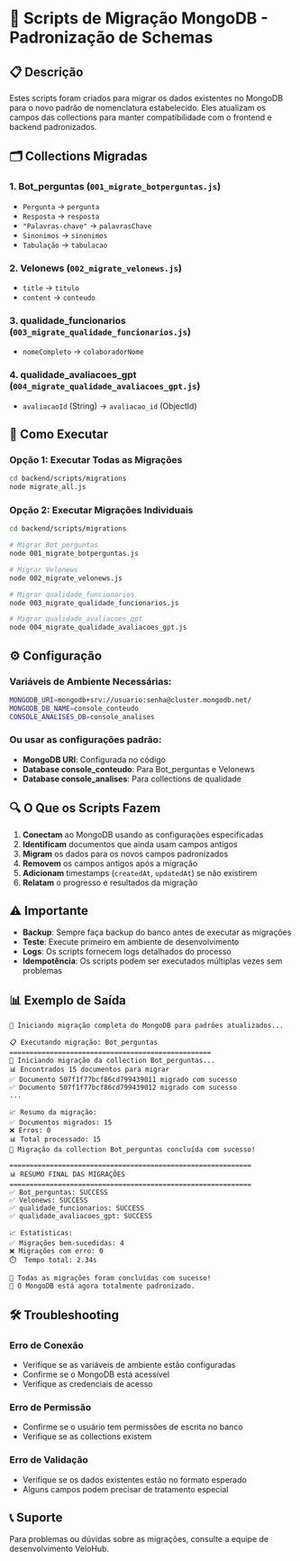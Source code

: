 # 🔄 Scripts de Migração MongoDB - Padronização de Schemas

## 📋 Descrição

Estes scripts foram criados para migrar os dados existentes no MongoDB para o novo padrão de nomenclatura estabelecido. Eles atualizam os campos das collections para manter compatibilidade com o frontend e backend padronizados.

## 🗂️ Collections Migradas

### 1. **Bot_perguntas** (`001_migrate_botperguntas.js`)
- `Pergunta` → `pergunta`
- `Resposta` → `resposta`
- `"Palavras-chave"` → `palavrasChave`
- `Sinonimos` → `sinonimos`
- `Tabulação` → `tabulacao`

### 2. **Velonews** (`002_migrate_velonews.js`)
- `title` → `titulo`
- `content` → `conteudo`

### 3. **qualidade_funcionarios** (`003_migrate_qualidade_funcionarios.js`)
- `nomeCompleto` → `colaboradorNome`

### 4. **qualidade_avaliacoes_gpt** (`004_migrate_qualidade_avaliacoes_gpt.js`)
- `avaliacaoId` (String) → `avaliacao_id` (ObjectId)

## 🚀 Como Executar

### Opção 1: Executar Todas as Migrações
```bash
cd backend/scripts/migrations
node migrate_all.js
```

### Opção 2: Executar Migrações Individuais
```bash
cd backend/scripts/migrations

# Migrar Bot_perguntas
node 001_migrate_botperguntas.js

# Migrar Velonews
node 002_migrate_velonews.js

# Migrar qualidade_funcionarios
node 003_migrate_qualidade_funcionarios.js

# Migrar qualidade_avaliacoes_gpt
node 004_migrate_qualidade_avaliacoes_gpt.js
```

## ⚙️ Configuração

### Variáveis de Ambiente Necessárias:
```bash
MONGODB_URI=mongodb+srv://usuario:senha@cluster.mongodb.net/
MONGODB_DB_NAME=console_conteudo
CONSOLE_ANALISES_DB=console_analises
```

### Ou usar as configurações padrão:
- **MongoDB URI**: Configurada no código
- **Database console_conteudo**: Para Bot_perguntas e Velonews
- **Database console_analises**: Para collections de qualidade

## 🔍 O Que os Scripts Fazem

1. **Conectam** ao MongoDB usando as configurações especificadas
2. **Identificam** documentos que ainda usam campos antigos
3. **Migram** os dados para os novos campos padronizados
4. **Removem** os campos antigos após a migração
5. **Adicionam** timestamps (`createdAt`, `updatedAt`) se não existirem
6. **Relatam** o progresso e resultados da migração

## ⚠️ Importante

- **Backup**: Sempre faça backup do banco antes de executar as migrações
- **Teste**: Execute primeiro em ambiente de desenvolvimento
- **Logs**: Os scripts fornecem logs detalhados do processo
- **Idempotência**: Os scripts podem ser executados múltiplas vezes sem problemas

## 📊 Exemplo de Saída

```
🚀 Iniciando migração completa do MongoDB para padrões atualizados...

📋 Executando migração: Bot_perguntas
==================================================
🔄 Iniciando migração da collection Bot_perguntas...
📊 Encontrados 15 documentos para migrar
✅ Documento 507f1f77bcf86cd799439011 migrado com sucesso
✅ Documento 507f1f77bcf86cd799439012 migrado com sucesso
...

📈 Resumo da migração:
✅ Documentos migrados: 15
❌ Erros: 0
📊 Total processado: 15
🎉 Migração da collection Bot_perguntas concluída com sucesso!

============================================================
📊 RESUMO FINAL DAS MIGRAÇÕES
============================================================
✅ Bot_perguntas: SUCCESS
✅ Velonews: SUCCESS
✅ qualidade_funcionarios: SUCCESS
✅ qualidade_avaliacoes_gpt: SUCCESS

📈 Estatísticas:
✅ Migrações bem-sucedidas: 4
❌ Migrações com erro: 0
⏱️  Tempo total: 2.34s

🎉 Todas as migrações foram concluídas com sucesso!
🔄 O MongoDB está agora totalmente padronizado.
```

## 🛠️ Troubleshooting

### Erro de Conexão
- Verifique se as variáveis de ambiente estão configuradas
- Confirme se o MongoDB está acessível
- Verifique as credenciais de acesso

### Erro de Permissão
- Confirme se o usuário tem permissões de escrita no banco
- Verifique se as collections existem

### Erro de Validação
- Verifique se os dados existentes estão no formato esperado
- Alguns campos podem precisar de tratamento especial

## 📞 Suporte

Para problemas ou dúvidas sobre as migrações, consulte a equipe de desenvolvimento VeloHub.
